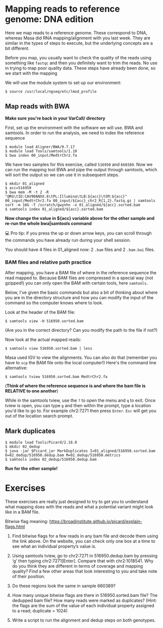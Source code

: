 # Mapping reads to reference genome: DNA edition

Here we map reads to a reference genome. These correspond to DNA, whereas Masa did RNA mapping/alignment with you last week. They are similar in the types of steps to execute, but the underlying concepts are a bit different.

Before you map, you usually want to check the quality of the reads using something like `fastqc` and then you definitely want to trim the reads. No use in trying to map poor quality data. These steps have already been done, so we start with the mapping  

We will use the module system to set up our environment:

    $ source /usr/local/ngseq/etc/lmod_profile

## Map reads with BWA

**Make sure you're back in your VarCall/ directory**

First, set up the environment with the software we will use. BWA and samtools. In order to run the analysis, we need to index the reference sequence

    $ module load Aligner/BWA/0.7.17
    $ module load Tools/samtools/1.10
    $ bwa index 00_input/MedtrChr2.fa

We have two samples for this exercise, called `516950` and `660389`. Now we can run the mapping tool BWA and pipe the output through samtools, which will sort the output so we can use it in subsequent steps.

    $ mkdir 01_aligned
    $ acc=516950
    $ bwa mem -M -t 2 -R "@RG\tID:CAV90ANXX.6\tPL:Illumina\tLB:${acc}\tSM:${acc}" 00_input/MedtrChr2.fa 00_input/${acc}_chr2_R{1,2}.fastq.gz | samtools sort -m 16G -T /scratch/gwynhn -o 01_aligned/${acc}.sorted.bam
    $ samtools index 01_aligned/${acc}.sorted.bam

**Now change the value in ${acc} variable above for the other sample and re-run the whole bwa|samtools command**

:computer: Pro tip: if you press the up or down arrow keys, you can scroll through the commands you have already run during your shell session.

You should have 4 files in 01_aligned now: 2 `.bam` files and 2 `.bam.bai` files.

### BAM files and relative path practice

After mapping, you have a BAM file of where in the reference sequence the read mapped to. Because BAM files are compressed in a special way (not gzipped!) you can only open the BAM with certain tools, here `samtools`.

Below, I've given the basic commands but also a bit of thinking about where you are in the directory structure and how you can modify the input of the command so the computer knows where to look. 

Look at the header of the BAM file:

    $ samtools view -H 516950.sorted.bam 

(Are you in the correct directory? Can you modify the path to the file if not?)

Now look at the actual mapped reads:

    $ samtools view 516950.sorted.bam | less

Masa used IGV to view the alignments. You can also do that (remember you have to `scp` the BAM file onto the local computer!) Here's the command line alternative:

    $ samtools tview 516950.sorted.bam MedtrChr2.fa

(**Think of where the reference sequence is and where the bam file is RELATIVE to one another**)

While in the samtools tview, use the `?` to open the menu and `q` to exit. Once tview is open, you can type `g` and then within the prompt, type a location you'd like to go to. For example chr2:7271 then press `Enter`. `Esc` will get you out of the location search prompt. 

## Mark duplicates

    $ module load Tools/Picard/2.18.0
    $ mkdir 02_dedup
    $ java -jar $Picard_jar MarkDuplicates I=01_aligned/516950.sorted.bam O=02_dedup/516950.dedup.bam M=02_dedup/516950.metrics
    $ samtools index 02_dedup/516950.dedup.bam
    
**Run for the other sample!**

# Exercises

These exercises are really just designed to try to get you to understand what mapping does with the reads and what a potential variant might look like in a BAM file. 

Bitwise flag meaning: https://broadinstitute.github.io/picard/explain-flags.html

1. Find bitwise flags for a few reads in any bam file and decode them using the link above. On the website, you can check only one box at a time to see what an individual property’s value is.

2. Using samtools tview, go to chr2:7271 in 516950.dedup.bam by pressing ‘g’ then typing chr2:7271[Enter]. Compare that with chr2:1018541. Why do you think they are different in terms of coverage and mapping quality? Find a few other areas that look interesting to you and take note of their position.

3. Do these regions look the same in sample 660389?

4. How many unique bitwise flags are there in 516950.sorted.bam file? The dedupped bam file? How many reads were marked as duplicates? (Hint: the flags are the sum of the value of each individual property assigned to a read; duplicate = 1024)

5. Write a script to run the alignment and dedup steps on both genotypes.

